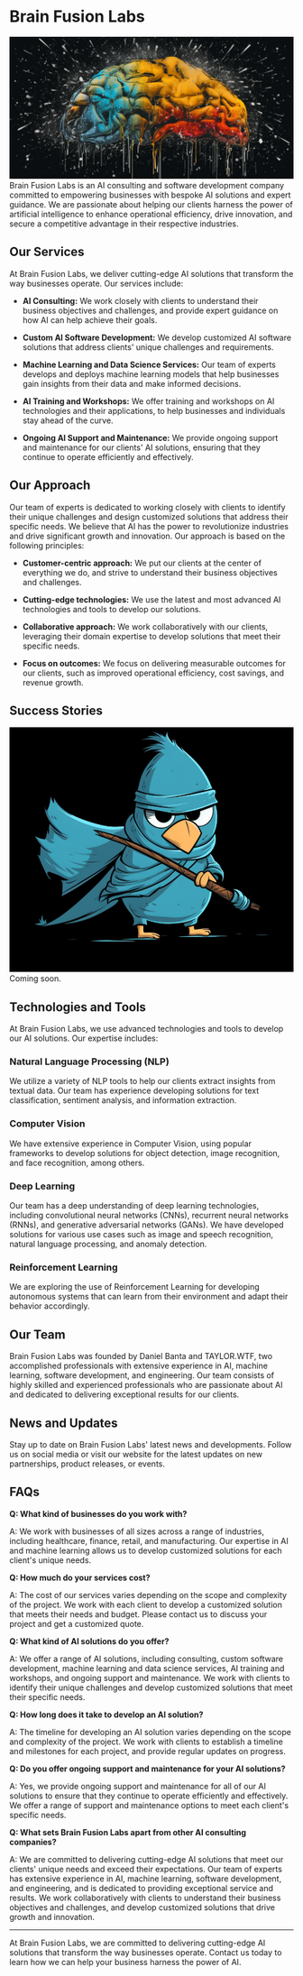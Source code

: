 # Brain Fusion Labs
![Brain](https://github.com/Brain-Fusion-Labs/.github/blob/f180812db25775c67d0d868aa0f4b2b34e75800b/brain.png)
Brain Fusion Labs is an AI consulting and software development company committed to empowering businesses with bespoke AI solutions and expert guidance. We are passionate about helping our clients harness the power of artificial intelligence to enhance operational efficiency, drive innovation, and secure a competitive advantage in their respective industries.

## Our Services

At Brain Fusion Labs, we deliver cutting-edge AI solutions that transform the way businesses operate. Our services include:

- **AI Consulting:** We work closely with clients to understand their business objectives and challenges, and provide expert guidance on how AI can help achieve their goals.

- **Custom AI Software Development:** We develop customized AI software solutions that address clients' unique challenges and requirements.

- **Machine Learning and Data Science Services:** Our team of experts develops and deploys machine learning models that help businesses gain insights from their data and make informed decisions.

- **AI Training and Workshops:** We offer training and workshops on AI technologies and their applications, to help businesses and individuals stay ahead of the curve.

- **Ongoing AI Support and Maintenance:** We provide ongoing support and maintenance for our clients' AI solutions, ensuring that they continue to operate efficiently and effectively.

## Our Approach

Our team of experts is dedicated to working closely with clients to identify their unique challenges and design customized solutions that address their specific needs. We believe that AI has the power to revolutionize industries and drive significant growth and innovation. Our approach is based on the following principles:

- **Customer-centric approach:** We put our clients at the center of everything we do, and strive to understand their business objectives and challenges.

- **Cutting-edge technologies:** We use the latest and most advanced AI technologies and tools to develop our solutions.

- **Collaborative approach:** We work collaboratively with our clients, leveraging their domain expertise to develop solutions that meet their specific needs.

- **Focus on outcomes:** We focus on delivering measurable outcomes for our clients, such as improved operational efficiency, cost savings, and revenue growth.

## Success Stories
![Ninja](https://github.com/Brain-Fusion-Labs/.github/blob/f7b6f7347a760be642ea39a0059d218348373c77/opioninja.png)
Coming soon.

## Technologies and Tools

At Brain Fusion Labs, we use advanced technologies and tools to develop our AI solutions. Our expertise includes:

### Natural Language Processing (NLP)

We utilize a variety of NLP tools to help our clients extract insights from textual data. Our team has experience developing solutions for text classification, sentiment analysis, and information extraction.

### Computer Vision

We have extensive experience in Computer Vision, using popular frameworks to develop solutions for object detection, image recognition, and face recognition, among others.

### Deep Learning

Our team has a deep understanding of deep learning technologies, including convolutional neural networks (CNNs), recurrent neural networks (RNNs), and generative adversarial networks (GANs). We have developed solutions for various use cases such as image and speech recognition, natural language processing, and anomaly detection.

### Reinforcement Learning

We are exploring the use of Reinforcement Learning for developing autonomous systems that can learn from their environment and adapt their behavior accordingly.


## Our Team

Brain Fusion Labs was founded by Daniel Banta and TAYLOR.WTF, two accomplished professionals with extensive experience in AI, machine learning, software development, and engineering. Our team consists of highly skilled and experienced professionals who are passionate about AI and dedicated to delivering exceptional results for our clients.

## News and Updates

Stay up to date on Brain Fusion Labs' latest news and developments. Follow us on social media or visit our website for the latest updates on new partnerships, product releases, or events.

## FAQs

**Q: What kind of businesses do you work with?**

A: We work with businesses of all sizes across a range of industries, including healthcare, finance, retail, and manufacturing. Our expertise in AI and machine learning allows us to develop customized solutions for each client's unique needs.

**Q: How much do your services cost?**

A: The cost of our services varies depending on the scope and complexity of the project. We work with each client to develop a customized solution that meets their needs and budget. Please contact us to discuss your project and get a customized quote.

**Q: What kind of AI solutions do you offer?**

A: We offer a range of AI solutions, including consulting, custom software development, machine learning and data science services, AI training and workshops, and ongoing support and maintenance. We work with clients to identify their unique challenges and develop customized solutions that meet their specific needs.

**Q: How long does it take to develop an AI solution?**

A: The timeline for developing an AI solution varies depending on the scope and complexity of the project. We work with clients to establish a timeline and milestones for each project, and provide regular updates on progress.

**Q: Do you offer ongoing support and maintenance for your AI solutions?**

A: Yes, we provide ongoing support and maintenance for all of our AI solutions to ensure that they continue to operate efficiently and effectively. We offer a range of support and maintenance options to meet each client's specific needs.

**Q: What sets Brain Fusion Labs apart from other AI consulting companies?**

A: We are committed to delivering cutting-edge AI solutions that meet our clients' unique needs and exceed their expectations. Our team of experts has extensive experience in AI, machine learning, software development, and engineering, and is dedicated to providing exceptional service and results. We work collaboratively with clients to understand their business objectives and challenges, and develop customized solutions that drive growth and innovation.

---

At Brain Fusion Labs, we are committed to delivering cutting-edge AI solutions that transform the way businesses operate. Contact us today to learn how we can help your business harness the power of AI.
